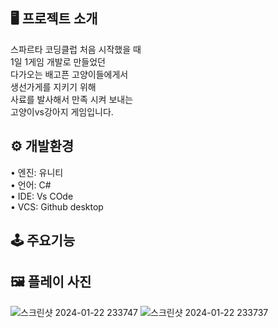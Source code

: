 ## 🖥 프로젝트 소개 

스파르타 코딩클럽 처음 시작했을 때  
1일 1게임 개발로 만들었던  
다가오는 배고픈 고양이들에게서  
생선가게를 지키기 위해  
사료를 발사해서 만족 시켜 보내는  
고양이vs강아지 게임입니다.  

## ⚙️ 개발환경  

• 엔진: 유니티  
• 언어: C#  
• IDE: Vs COde  
• VCS: Github desktop  

## 🕹 주요기능  

## 🖼 플레이 사진

![스크린샷 2024-01-22 233747](https://github.com/SeungYeon04/SimpleGameCat/assets/100332811/0abfe71e-3f17-4330-8ea7-4d39f0026191)
![스크린샷 2024-01-22 233737](https://github.com/SeungYeon04/SimpleGameCat/assets/100332811/f9578d50-a0bd-4ffa-892d-e2638bc7690b)
